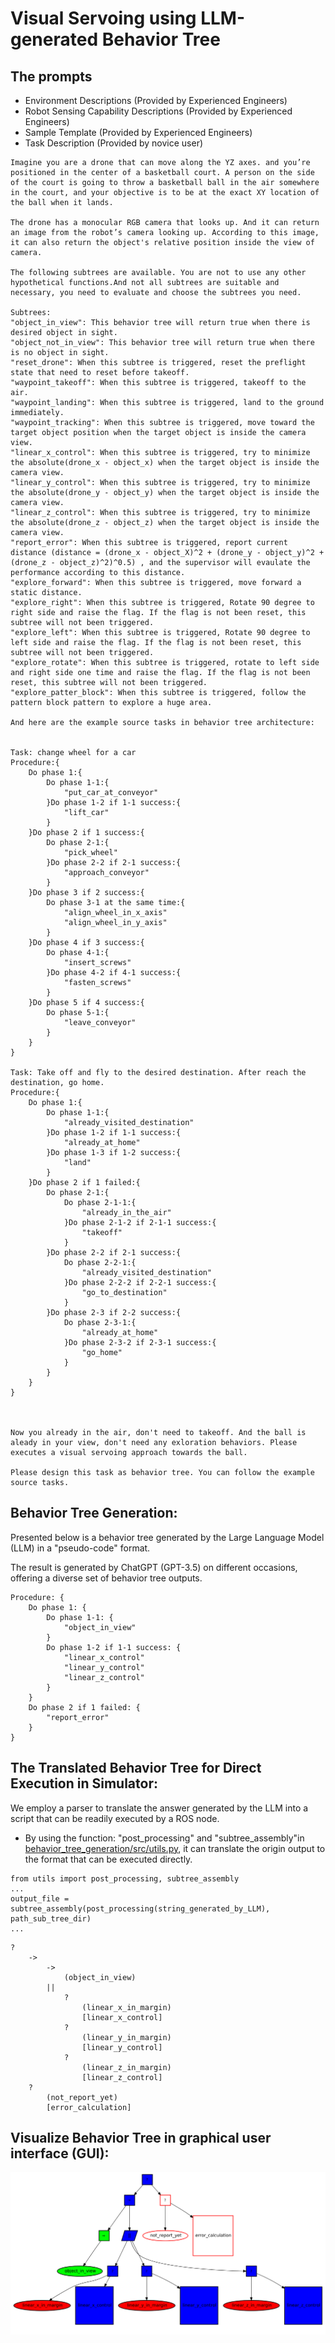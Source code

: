 # Visual Servoing using LLM-generated Behavior Tree

## The prompts 
* Environment Descriptions (Provided by Experienced Engineers)
* Robot Sensing Capability Descriptions (Provided by Experienced Engineers)
* Sample Template (Provided by Experienced Engineers)
* Task Description (Provided by novice user)

```
Imagine you are a drone that can move along the YZ axes. and you’re positioned in the center of a basketball court. A person on the side of the court is going to throw a basketball ball in the air somewhere in the court, and your objective is to be at the exact XY location of the ball when it lands.

The drone has a monocular RGB camera that looks up. And it can return an image from the robot’s camera looking up. According to this image, it can also return the object's relative position inside the view of camera.  

The following subtrees are available. You are not to use any other hypothetical functions.And not all subtrees are suitable and necessary, you need to evaluate and choose the subtrees you need.

Subtrees:
"object_in_view": This behavior tree will return true when there is desired object in sight. 
"object_not_in_view": This behavior tree will return true when there is no object in sight.
"reset_drone": When this subtree is triggered, reset the preflight state that need to reset before takeoff.
"waypoint_takeoff": When this subtree is triggered, takeoff to the air.
"waypoint_landing": When this subtree is triggered, land to the ground immediately.
"waypoint_tracking": When this subtree is triggered, move toward the target object position when the target object is inside the camera view.
"linear_x_control": When this subtree is triggered, try to minimize the absolute(drone_x - object_x) when the target object is inside the camera view.
"linear_y_control": When this subtree is triggered, try to minimize the absolute(drone_y - object_y) when the target object is inside the camera view.
"linear_z_control": When this subtree is triggered, try to minimize the absolute(drone_z - object_z) when the target object is inside the camera view.
"report_error": When this subtree is triggered, report current distance (distance = (drone_x - object_X)^2 + (drone_y - object_y)^2 + (drone_z - object_z)^2)^0.5) , and the supervisor will evaulate the performance according to this distance.
"explore_forward": When this subtree is triggered, move forward a static distance.
"explore_right": When this subtree is triggered, Rotate 90 degree to right side and raise the flag. If the flag is not been reset, this subtree will not been triggered.
"explore_left": When this subtree is triggered, Rotate 90 degree to left side and raise the flag. If the flag is not been reset, this subtree will not been triggered.
"explore_rotate": When this subtree is triggered, rotate to left side and right side one time and raise the flag. If the flag is not been reset, this subtree will not been triggered.
"explore_patter_block": When this subtree is triggered, follow the pattern block pattern to explore a huge area.

And here are the example source tasks in behavior tree architecture:


Task: change wheel for a car
Procedure:{
    Do phase 1:{
        Do phase 1-1:{
            "put_car_at_conveyor"
        }Do phase 1-2 if 1-1 success:{
            "lift_car"
        }
    }Do phase 2 if 1 success:{
        Do phase 2-1:{
            "pick_wheel"
        }Do phase 2-2 if 2-1 success:{
            "approach_conveyor"
        }
    }Do phase 3 if 2 success:{
        Do phase 3-1 at the same time:{
            "align_wheel_in_x_axis"
            "align_wheel_in_y_axis"
        }
    }Do phase 4 if 3 success:{
        Do phase 4-1:{
            "insert_screws"
        }Do phase 4-2 if 4-1 success:{
            "fasten_screws"
        }
    }Do phase 5 if 4 success:{
        Do phase 5-1:{
            "leave_conveyor"
        }
    }
}

Task: Take off and fly to the desired destination. After reach the destination, go home.
Procedure:{
    Do phase 1:{
        Do phase 1-1:{
            "already_visited_destination"
        }Do phase 1-2 if 1-1 success:{
            "already_at_home"
        }Do phase 1-3 if 1-2 success:{
            "land"
        }
    }Do phase 2 if 1 failed:{
        Do phase 2-1:{
            Do phase 2-1-1:{
                "already_in_the_air"
            }Do phase 2-1-2 if 2-1-1 success:{
                "takeoff"
            }
        }Do phase 2-2 if 2-1 success:{
            Do phase 2-2-1:{
                "already_visited_destination"
            }Do phase 2-2-2 if 2-2-1 success:{
                "go_to_destination"
            }
        }Do phase 2-3 if 2-2 success:{
            Do phase 2-3-1:{
                "already_at_home"
            }Do phase 2-3-2 if 2-3-1 success:{
                "go_home"
            }
        }
    } 
}



Now you already in the air, don't need to takeoff. And the ball is aleady in your view, don't need any exloration behaviors. Please executes a visual servoing approach towards the ball.

Please design this task as behavior tree. You can follow the example source tasks. 
```

## Behavior Tree Generation:

Presented below is a behavior tree generated by the Large Language Model (LLM) in a "pseudo-code" format.

The result is generated by ChatGPT (GPT-3.5) on different occasions, offering a diverse set of behavior tree outputs.
```
Procedure: {
    Do phase 1: {
        Do phase 1-1: {
            "object_in_view"
        }
        Do phase 1-2 if 1-1 success: {
            "linear_x_control"
            "linear_y_control"
            "linear_z_control"
        }
    }
    Do phase 2 if 1 failed: {
        "report_error"
    }
}
```

## The Translated Behavior Tree for Direct Execution in Simulator:

We employ a parser to translate the answer generated by the LLM into a script that can be readily executed by a ROS node.

*  By using the function: "post_processing" and "subtree_assembly"in [behavior_tree_generation/src/utils.py](https://github.com/ARG-NCTU/behavior_tree_generation/blob/master/src/utils.py),  it can translate the origin output to the format that can be executed directly.
```
from utils import post_processing, subtree_assembly
...
output_file = subtree_assembly(post_processing(string_generated_by_LLM), path_sub_tree_dir)
...
```

```
?
	->
		->
			(object_in_view)
		||
			?
				(linear_x_in_margin)
				[linear_x_control]
			?
				(linear_y_in_margin)
				[linear_y_control]
			?
				(linear_z_in_margin)
				[linear_z_control]
	?
		(not_report_yet)
		[error_calculation]
```
## Visualize Behavior Tree in graphical user interface (GUI):
![](/examples/figs/chatgpt/visual_servoing_trial_5.png)




